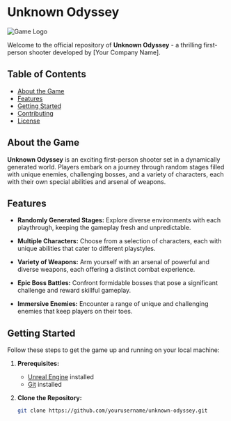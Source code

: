 # Unknown Odyssey

![Game Logo](link/to/logo.png)

Welcome to the official repository of **Unknown Odyssey** - a thrilling first-person shooter developed by [Your Company Name].

## Table of Contents
- [About the Game](#about-the-game)
- [Features](#features)
- [Getting Started](#getting-started)
- [Contributing](#contributing)
- [License](#license)

## About the Game

**Unknown Odyssey** is an exciting first-person shooter set in a dynamically generated world. Players embark on a journey through random stages filled with unique enemies, challenging bosses, and a variety of characters, each with their own special abilities and arsenal of weapons.

## Features

- **Randomly Generated Stages:** Explore diverse environments with each playthrough, keeping the gameplay fresh and unpredictable.

- **Multiple Characters:** Choose from a selection of characters, each with unique abilities that cater to different playstyles.

- **Variety of Weapons:** Arm yourself with an arsenal of powerful and diverse weapons, each offering a distinct combat experience.

- **Epic Boss Battles:** Confront formidable bosses that pose a significant challenge and reward skillful gameplay.

- **Immersive Enemies:** Encounter a range of unique and challenging enemies that keep players on their toes.

## Getting Started

Follow these steps to get the game up and running on your local machine:

1. **Prerequisites:**
   - [Unreal Engine](https://www.unrealengine.com/) installed
   - [Git](https://git-scm.com/) installed

2. **Clone the Repository:**
   ```bash
   git clone https://github.com/yourusername/unknown-odyssey.git
